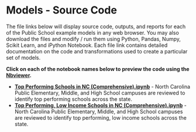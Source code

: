 # Models - Source Code
The file links below will display source code, outputs, and reports for each of the Public School example models in any web browser.  You may also download the files and modify / run them using Python, Pandas, Numpy, Scikit Learn, and iPython Notebook.  Each file link contains detailed documentation on the code and transformations used to create a particular set of models.     

**Click on each of the notebook names below to preview the code using the [Nbviewer](nbviewer.jupyter.org).**

* [**Top Performing Schools in NC (Comprehensive).ipynb**](http://nbviewer.jupyter.org/github/jakemdrew/EducationDataNC/blob/master/2019/Models/Top%20Performing%20Schools%20in%20NC%20(Comprehensive).ipynb) - North Carolina Public Elementary, Middle, and High School campuses are reviewed to identify top performing schools across the state.
* [**Top Performing, Low Income Schools in NC (Comprehensive).ipynb**](http://nbviewer.jupyter.org/github/jakemdrew/EducationDataNC/blob/master/2019/Models/Top%20Performing,%20Low%20Income%20Schools%20in%20NC%20(Comprehensive).ipynb) - North Carolina Public Elementary, Middle, and High School campuses are reviewed to identify top performing, low income schools across the state.
